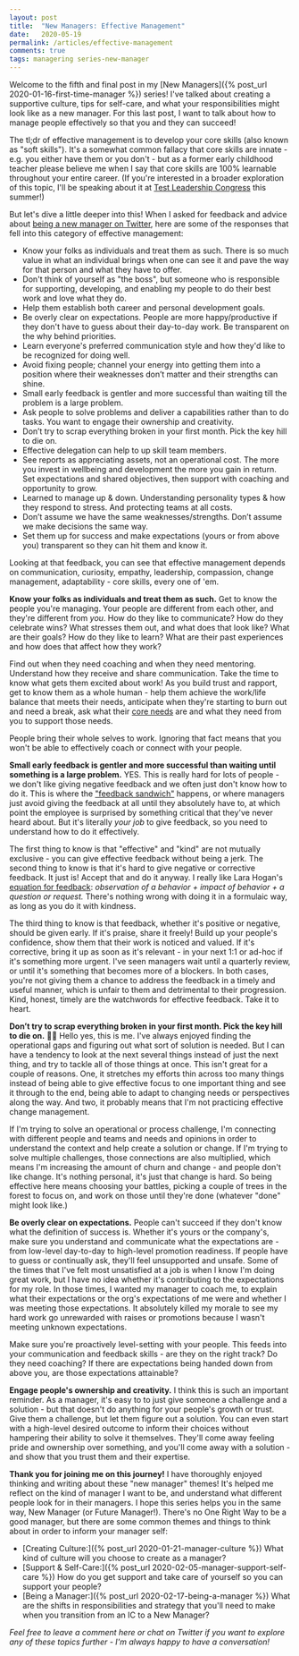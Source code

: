```yaml
---
layout: post
title:  "New Managers: Effective Management"
date:   2020-05-19
permalink: /articles/effective-management
comments: true
tags: managering series-new-manager
---
```


Welcome to the fifth and final post in my [New Managers]({% post_url 2020-01-16-first-time-manager %}) series! I've talked about creating a supportive culture, tips for self-care, and what your responsibilities might look like as a new manager. For this last post, I want to talk about how to manage people effectively so that you and they can succeed!

The tl;dr of effective management is to develop your core skills (also known as "soft skills"). It's a somewhat common fallacy that core skills are innate - e.g. you either have them or you don't - but as a former early childhood teacher please believe me when I say that core skills are 100% learnable throughout your entire career. (If you're interested in a broader exploration of this topic, I'll be speaking about it at [Test Leadership Congress](https://testleadership2020.sched.com/speaker/riggs.ang) this summer!)

But let's dive a little deeper into this! When I asked for feedback and advice about [being a new manager on Twitter](https://twitter.com/AngelaRiggs_/status/1216078559346741249), here are some of the responses that fell into this category of effective management:

- Know your folks as individuals and treat them as such. There is so much value in what an individual brings when one can see it and pave the way for that person and what they have to offer.
- Don't think of yourself as "the boss", but someone who is responsible for supporting, developing, and enabling my people to do their best work and love what they do.
- Help them establish both career and personal development goals.
- Be overly clear on expectations. People are more happy/productive if they don't have to guess about their day-to-day work. Be transparent on the why behind priorities.
- Learn everyone's preferred communication style and how they'd like to be recognized for doing well.
- Avoid fixing people; channel your energy into getting them into a position where their weaknesses don’t matter and their strengths can shine. 
- Small early feedback is gentler and more successful than waiting till the problem is a large problem.
- Ask people to solve problems and deliver a capabilities rather than to do tasks. You want to engage their ownership and creativity.
- Don’t try to scrap everything broken in your first month. Pick the key hill to die on.
- Effective delegation can help to up skill team members.
- See reports as appreciating assets, not an operational cost. The more you invest in wellbeing and development the more you gain in return. Set expectations and shared objectives, then support with coaching and opportunity to grow.
- Learned to manage up & down. Understanding personality types & how they respond to stress. And protecting teams at all costs.
- Don’t assume we have the same weaknesses/strengths. Don’t assume we make decisions the same way.
- Set them up for success and make expectations (yours or from above you) transparent so they can hit them and know it.

Looking at that feedback, you can see that effective management depends on communication, curiosity, empathy, leadership, compassion, change management, adaptability - core skills, every one of 'em.

**Know your folks as individuals and treat them as such.** Get to know the people you're managing. Your people are different from each other, and they're different from *you*. How do they like to communicate? How do they celebrate wins? What stresses them out, and what does that look like? What are their goals? How do they like to learn? What are their past experiences and how does that affect how they work?

Find out when they need coaching and when they need mentoring. Understand how they receive and share communication. Take the time to know what gets them excited about work! As you build trust and rapport, get to know them as a whole human - help them achieve the work/life balance that meets their needs, anticipate when they're starting to burn out and need a break, ask what their [core needs](https://www.palomamedina.com/biceps) are and what they need from you to support those needs.

People bring their whole selves to work. Ignoring that fact means that you won't be able to effectively coach or connect with your people.

**Small early feedback is gentler and more successful than waiting until something is a large problem.** YES. This is really hard for lots of people - we don't like giving negative feedback and we often just don't know how to do it. This is where the ["feedback sandwich"](https://www.forbes.com/sites/alisacohn/2017/06/20/please-stop-using-the-feedback-sandwich) happens, or where managers just avoid giving the feedback at all until they absolutely have to, at which point the employee is surprised by something critical that they've never heard about. But it's literally *your job* to give feedback, so you need to understand how to do it effectively. 

The first thing to know is that "effective" and "kind" are not mutually exclusive - you can give effective feedback without being a jerk. The second thing to know is that it's hard to give negative or corrective feedback. It just is! Accept that and do it anyway. I really like Lara Hogan's [equation for feedback](https://larahogan.me/blog/feedback-equation/): *observation of a behavior + impact of behavior + a question or request.* There's nothing wrong with doing it in a formulaic way, as long as you do it with kindness.

The third thing to know is that feedback, whether it's positive or negative, should be given early. If it's praise, share it freely! Build up your people's confidence, show them that their work is noticed and valued. If it's corrective, bring it up as soon as it's relevant - in your next 1:1 or ad-hoc if it's something more urgent. I've seen managers wait until a quarterly review, or until it's something that becomes more of a blockers. In both cases, you're not giving them a chance to address the feedback in a timely and useful manner, which is unfair to them and detrimental to their progression. Kind, honest, timely are the watchwords for effective feedback. Take it to heart. 

**Don’t try to scrap everything broken in your first month. Pick the key hill to die on.** 🙋‍♀️ Hello yes, this is me. I've always enjoyed finding the operational gaps and figuring out what sort of solution is needed. But I can have a tendency to look at the next several things instead of just the next thing, and try to tackle all of those things at once. This isn't great for a couple of reasons. One, it stretches my efforts thin across too many things instead of being able to give effective focus to one important thing and see it through to the end, being able to adapt to changing needs or perspectives along the way. And two, it probably means that I'm not practicing effective change management.

If I'm trying to solve an operational or process challenge, I'm connecting with different people and teams and needs and opinions in order to understand the context and help create a solution or change. If I'm trying to solve multiple challenges, those connections are also multiplied, which means I'm increasing the amount of churn and change - and people don't like change. It's nothing personal, it's just that change is hard. So being effective here means choosing your battles, picking a couple of trees in the forest to focus on, and work on those until they're done (whatever "done" might look like.)

**Be overly clear on expectations.** People can't succeed if they don't know what the definition of success is. Whether it's yours or the company's, make sure you understand and communicate what the expectations are - from low-level day-to-day to high-level promotion readiness. If people have to guess or continually ask, they'll feel unsupported and unsafe. Some of the times that I've felt most unsatisfied at a job is when I know I'm doing great work, but I have no idea whether it's contributing to the expectations for my role. In those times, I wanted my manager to coach me, to explain what their expectations or the org's expectations of me were and whether I was meeting those expectations. It absolutely killed my morale to see my hard work go unrewarded with raises or promotions because I wasn't meeting unknown expectations.

Make sure you're proactively level-setting with your people. This feeds into your communication and feedback skills - are they on the right track? Do they need coaching? If there are expectations being handed down from above you, are those expectations attainable?

**Engage people's ownership and creativity.** I think this is such an important reminder. As a manager, it's easy to to just give someone a challenge and a solution - but that doesn't do anything for your people's growth or trust. Give them a challenge, but let them figure out a solution. You can even start with a high-level desired outcome to inform their choices without hampering their ability to solve it themselves. They'll come away feeling pride and ownership over something, and you'll come away with a solution - and show that you trust them and their expertise.

**Thank you for joining me on this journey!** I have thoroughly enjoyed thinking and writing about these "new manager" themes! It's helped me reflect on the kind of manager I want to be, and understand what different people look for in their managers. I hope this series helps you in the same way, New Manager (or Future Manager!). There's no One Right Way to be a good manager, but there are some common themes and things to think about in order to inform your manager self:

- [Creating Culture:]({% post_url 2020-01-21-manager-culture %}) What kind of culture will you choose to create as a manager?
- [Support & Self-Care:]({% post_url 2020-02-05-manager-support-self-care %}) How do you get support and take care of yourself so you can support your people? 
- [Being a Manager:]({% post_url 2020-02-17-being-a-manager %}) What are the shifts in responsibilities and strategy that you'll need to make when you transition from an IC to a New Manager?

*Feel free to leave a comment here or chat on Twitter if you want to explore any of these topics further - I'm always happy to have a conversation!*